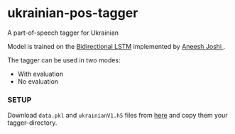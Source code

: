 # ukrainian-pos-tagger
A part-of-speech tagger for Ukrainian

Model is trained on the [Bidirectional LSTM](https://github.com/aneesh-joshi/LSTM_POS_Tagger) implemented by [Aneesh Joshi ](https://github.com/aneesh-joshi). 

The tagger can be used in two modes:
* With evaluation
* No evaluation

### SETUP

Download `data.pkl` and `ukrainianV1.h5` files from [here](https://github.com/dutkaD/tagger_data) and copy them your tagger-directory.



